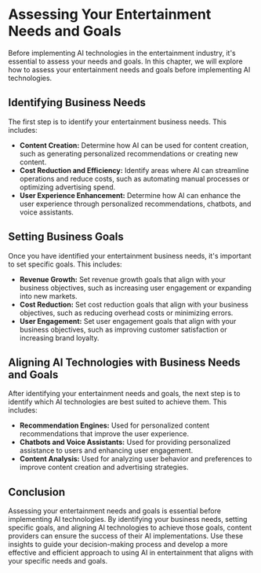 # Assessing Your Entertainment Needs and Goals

Before implementing AI technologies in the entertainment industry, it's essential to assess your needs and goals. In this chapter, we will explore how to assess your entertainment needs and goals before implementing AI technologies.

Identifying Business Needs
--------------------------

The first step is to identify your entertainment business needs. This includes:

* **Content Creation:** Determine how AI can be used for content creation, such as generating personalized recommendations or creating new content.
* **Cost Reduction and Efficiency:** Identify areas where AI can streamline operations and reduce costs, such as automating manual processes or optimizing advertising spend.
* **User Experience Enhancement:** Determine how AI can enhance the user experience through personalized recommendations, chatbots, and voice assistants.

Setting Business Goals
----------------------

Once you have identified your entertainment business needs, it's important to set specific goals. This includes:

* **Revenue Growth:** Set revenue growth goals that align with your business objectives, such as increasing user engagement or expanding into new markets.
* **Cost Reduction:** Set cost reduction goals that align with your business objectives, such as reducing overhead costs or minimizing errors.
* **User Engagement:** Set user engagement goals that align with your business objectives, such as improving customer satisfaction or increasing brand loyalty.

Aligning AI Technologies with Business Needs and Goals
------------------------------------------------------

After identifying your entertainment needs and goals, the next step is to identify which AI technologies are best suited to achieve them. This includes:

* **Recommendation Engines:** Used for personalized content recommendations that improve the user experience.
* **Chatbots and Voice Assistants:** Used for providing personalized assistance to users and enhancing user engagement.
* **Content Analysis:** Used for analyzing user behavior and preferences to improve content creation and advertising strategies.

Conclusion
----------

Assessing your entertainment needs and goals is essential before implementing AI technologies. By identifying your business needs, setting specific goals, and aligning AI technologies to achieve those goals, content providers can ensure the success of their AI implementations. Use these insights to guide your decision-making process and develop a more effective and efficient approach to using AI in entertainment that aligns with your specific needs and goals.
